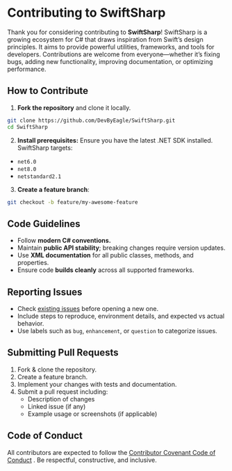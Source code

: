 # Contributing to SwiftSharp

Thank you for considering contributing to **SwiftSharp**! SwiftSharp is a growing ecosystem for C# that draws inspiration from Swift’s design principles. It aims to provide powerful utilities, frameworks, and tools for developers. Contributions are welcome from everyone—whether it’s fixing bugs, adding new functionality, improving documentation, or optimizing performance.

## How to Contribute

1. **Fork the repository** and clone it locally.

```bash
git clone https://github.com/DevByEagle/SwiftSharp.git
cd SwiftSharp
```

2. **Install prerequisites:** Ensure you have the latest .NET SDK installed. SwiftSharp targets:

- `net6.0`
- `net8.0`
- `netstandard2.1`

3. **Create a feature branch**:

```bash
git checkout -b feature/my-awesome-feature
```

## Code Guidelines

- Follow **modern C# conventions.**
- Maintain **public API stability**; breaking changes require version updates.
- Use **XML documentation** for all public classes, methods, and properties.
- Ensure code **builds cleanly** across all supported frameworks.

## Reporting Issues

- Check [existing issues](https://github.com/DevByEagle/SwiftSharp/issues) before opening a new one.
- Include steps to reproduce, environment details, and expected vs actual behavior.
- Use labels such as `bug`, `enhancement`, or `question` to categorize issues.

## Submitting Pull Requests

1. Fork & clone the repository.
2. Create a feature branch.
3. Implement your changes with tests and documentation.
4. Submit a pull request including:
    - Description of changes
    - Linked issue (if any)
    - Example usage or screenshots (if applicable)

## Code of Conduct

All contributors are expected to follow the [Contributor Covenant Code of Conduct](CODE_OF_CONDUCT.md)
. Be respectful, constructive, and inclusive.